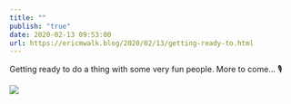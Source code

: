 ```yaml
---
title: ""
publish: "true"
date: 2020-02-13 09:53:00
url: https://ericmwalk.blog/2020/02/13/getting-ready-to.html
---
```


Getting ready to do a thing with some very fun people. More to come... 🎙️

![](https://ericmwalk.blog/uploads/2024/img-20200213-104254.jpg)